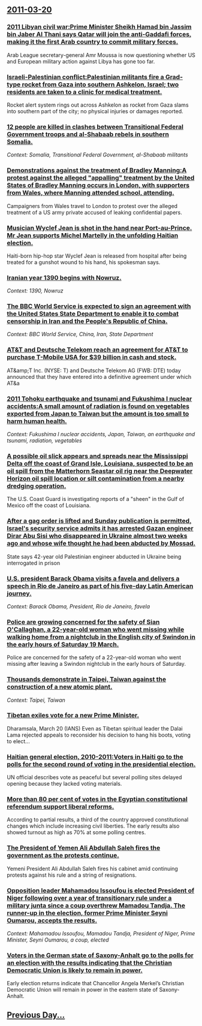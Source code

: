 ## [2011-03-20](/news/2011/03/20/index.md)

### [2011 Libyan civil war:Prime Minister Sheikh Hamad bin Jassim bin Jaber Al Thani says Qatar will join the anti-Gaddafi forces, making it the first Arab country to commit military forces. ](/news/2011/03/20/2011-libyan-civil-war-pprime-minister-sheikh-hamad-bin-jassim-bin-jaber-al-thani-says-qatar-will-join-the-anti-gaddafi-forces-making-it-the.md)
Arab League secretary-general Amr Moussa is now questioning whether US and European military action against Libya has gone too far.

### [Israeli-Palestinian conflict:Palestinian militants fire a Grad-type rocket from Gaza into southern Ashkelon, Israel; two residents are taken to a clinic for medical treatment. ](/news/2011/03/20/israeliapalestinian-conflict-ppalestinian-militants-fire-a-grad-type-rocket-from-gaza-into-southern-ashkelon-israel-two-residents-are-ta.md)
Rocket alert system rings out across Ashkelon as rocket from Gaza slams into southern part of the city; no physical injuries or damages reported.

### [12 people are killed in clashes between Transitional Federal Government troops and al-Shabaab rebels in southern Somalia. ](/news/2011/03/20/12-people-are-killed-in-clashes-between-transitional-federal-government-troops-and-al-shabaab-rebels-in-southern-somalia.md)
_Context: Somalia, Transitional Federal Government, al-Shabaab militants_

### [Demonstrations against the treatment of Bradley Manning:A protest against the alleged "appalling" treatment by the United States of Bradley Manning occurs in London, with supporters from Wales, where Manning attended school, attending. ](/news/2011/03/20/demonstrations-against-the-treatment-of-bradley-manning-pa-protest-against-the-alleged-appalling-treatment-by-the-united-states-of-bradley.md)
Campaigners from Wales travel to London to protest over the alleged treatment of a US army private accused of leaking confidential papers.

### [Musician Wyclef Jean is shot in the hand near Port-au-Prince. Mr Jean supports Michel Martelly in the unfolding Haitian election. ](/news/2011/03/20/musician-wyclef-jean-is-shot-in-the-hand-near-port-au-prince-mr-jean-supports-michel-martelly-in-the-unfolding-haitian-election.md)
Haiti-born hip-hop star Wyclef Jean is released from hospital after being treated for a gunshot wound to his hand, his spokesman says.

### [Iranian year 1390 begins with Nowruz. ](/news/2011/03/20/iranian-year-1390-begins-with-nowruz.md)
_Context: 1390, Nowruz_

### [The BBC World Service is expected to sign an agreement with the United States State Department to enable it to combat censorship in Iran and the People's Republic of China. ](/news/2011/03/20/the-bbc-world-service-is-expected-to-sign-an-agreement-with-the-united-states-state-department-to-enable-it-to-combat-censorship-in-iran-and.md)
_Context: BBC World Service, China, Iran, State Department_

### [AT&T and Deutsche Telekom reach an agreement for AT&T to purchase T-Mobile USA for $39 billion in cash and stock. ](/news/2011/03/20/at-t-and-deutsche-telekom-reach-an-agreement-for-at-t-to-purchase-t-mobile-usa-for-39-billion-in-cash-and-stock.md)
AT&amp;amp;T Inc. (NYSE: T) and Deutsche Telekom AG (FWB: DTE) today announced that they have entered into a definitive agreement under which AT&amp;a

### [2011 Tohoku earthquake and tsunami and Fukushima I nuclear accidents:A small amount of radiation is found on vegetables exported from Japan to Taiwan but the amount is too small to harm human health. ](/news/2011/03/20/2011-tahoku-earthquake-and-tsunami-and-fukushima-i-nuclear-accidents-pa-small-amount-of-radiation-is-found-on-vegetables-exported-from-japa.md)
_Context: Fukushima I nuclear accidents, Japan, Taiwan, an earthquake and tsunami, radiation, vegetables_

### [A possible oil slick appears and spreads near the Mississippi Delta off the coast of Grand Isle, Louisiana, suspected to be an oil spill from the Matterhorn Seastar oil rig near the Deepwater Horizon oil spill location or silt contamination from a nearby dredging operation. ](/news/2011/03/20/a-possible-oil-slick-appears-and-spreads-near-the-mississippi-delta-off-the-coast-of-grand-isle-louisiana-suspected-to-be-an-oil-spill-fro.md)
The U.S. Coast Guard is investigating reports of a &quot;sheen&quot; in the Gulf of Mexico off the coast of Louisiana.

### [After a gag order is lifted and Sunday publication is permitted, Israel's security service admits it has arrested Gazan engineer Dirar Abu Sisi who disappeared in Ukraine almost two weeks ago and whose wife thought he had been abducted by Mossad. ](/news/2011/03/20/after-a-gag-order-is-lifted-and-sunday-publication-is-permitted-israel-s-security-service-admits-it-has-arrested-gazan-engineer-dirar-abu-s.md)
State says 42-year old Palestinian engineer abducted in Ukraine being interrogated in prison

### [U.S. president Barack Obama visits a favela and delivers a speech in Rio de Janeiro as part of his five-day Latin American journey. ](/news/2011/03/20/u-s-president-barack-obama-visits-a-favela-and-delivers-a-speech-in-rio-de-janeiro-as-part-of-his-five-day-latin-american-journey.md)
_Context: Barack Obama, President, Rio de Janeiro, favela_

### [Police are growing concerned for the safety of Sian O'Callaghan, a 22-year-old woman who went missing while walking home from a nightclub in the English city of Swindon in the early hours of Saturday 19 March. ](/news/2011/03/20/police-are-growing-concerned-for-the-safety-of-sian-o-callaghan-a-22-year-old-woman-who-went-missing-while-walking-home-from-a-nightclub-in.md)
Police are concerned for the safety of a 22-year-old woman who went missing after leaving a Swindon nightclub in the early hours of Saturday.

### [Thousands demonstrate in Taipei, Taiwan against the construction of a new atomic plant. ](/news/2011/03/20/thousands-demonstrate-in-taipei-taiwan-against-the-construction-of-a-new-atomic-plant.md)
_Context: Taipei, Taiwan_

### [Tibetan exiles vote for a new Prime Minister. ](/news/2011/03/20/tibetan-exiles-vote-for-a-new-prime-minister.md)
Dharamsala, March 20 (IANS) Even as Tibetan spiritual leader the Dalai Lama rejected appeals to reconsider his decision to hang his boots, voting to elect...

### [Haitian general election, 2010-2011:Voters in Haiti go to the polls for the second round of voting in the presidential election. ](/news/2011/03/20/haitian-general-election-2010a2011-pvoters-in-haiti-go-to-the-polls-for-the-second-round-of-voting-in-the-presidential-election.md)
UN official describes vote as peaceful but several polling sites delayed opening because they lacked voting materials.

### [More than 80 per cent of votes in the Egyptian constitutional referendum support liberal reforms. ](/news/2011/03/20/more-than-80-per-cent-of-votes-in-the-egyptian-constitutional-referendum-support-liberal-reforms.md)
According&#x20;to&#x20;partial&#x20;results,&#x20;a&#x20;third&#x20;of&#x20;the&#x20;country&#x20;approved&#x20;constitutional&#x20;changes&#x20;which&#x20;include&#x20;increasing&#x20;civil&#x20;liberties.&#x20;The&#x20;early&#x20;results&#x20;also&#x20;showed&#x20;turnout&#x20;as&#x20;high&#x20;as&#x20;70&#x25;&#x20;at&#x20;some&#x20;polling&#x20;centres.

### [The President of Yemen Ali Abdullah Saleh fires the government as the protests continue. ](/news/2011/03/20/the-president-of-yemen-ali-abdullah-saleh-fires-the-government-as-the-protests-continue.md)
Yemeni President Ali Abdullah Saleh fires his cabinet amid continuing protests against his rule and a string of resignations.

### [Opposition leader Mahamadou Issoufou is elected President of Niger following over a year of transitionary rule under a military junta since a coup overthrew Mamadou Tandja.  The runner-up in the election, former Prime Minister Seyni Oumarou, accepts the results. ](/news/2011/03/20/opposition-leader-mahamadou-issoufou-is-elected-president-of-niger-following-over-a-year-of-transitionary-rule-under-a-military-junta-since.md)
_Context: Mahamadou Issoufou, Mamadou Tandja, President of Niger, Prime Minister, Seyni Oumarou, a coup, elected_

### [Voters in the German state of Saxony-Anhalt go to the polls for an election with the results indicating that the Christian Democratic Union is likely to remain in power. ](/news/2011/03/20/voters-in-the-german-state-of-saxony-anhalt-go-to-the-polls-for-an-election-with-the-results-indicating-that-the-christian-democratic-union.md)
Early election returns indicate that Chancellor Angela Merkel’s Christian Democratic Union will remain in power in the eastern state of Saxony-Anhalt.

## [Previous Day...](/news/2011/03/19/index.md)

